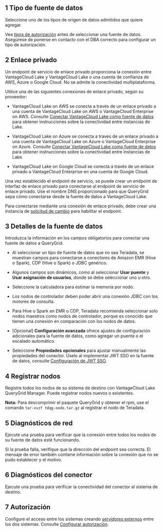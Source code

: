 1 Tipo de fuente de datos
-------------------------

Seleccione uno de los tipos de origen de datos admitidos que quiere agregar.

Vea [tipos de autorización](bbw1687364943833.md) antes de seleccionar una fuente de datos. Asegúrese de ponerse en contacto con el DBA correcto para configurar un tipo de autorización.

2 Enlace privado
----------------

Un endpoint de servicio de enlace privado proporciona la conexión entre VantageCloud Lake y VantageCloud Lake o una cuenta de confianza de AWS, Azure o Google Cloud. No se admite la conectividad multiplataforma.

Utilice una de las siguientes conexiones de enlace privado, según su proveedor:

-   VantageCloud Lake on AWS se conecta a través de un enlace privado a una cuenta de VantageCloud Lake on AWS o VantageCloud Enterprise on AWS. Consulte [Conectar VantageCloud Lake como fuente de datos](cgh1722901880213.md) para obtener instrucciones sobre la conectividad entre instancias de Lake.

-   VantageCloud Lake on Azure se conecta a través de un enlace privado a una cuenta de VantageCloud Lake on Azure o VantageCloud Enterprise on Azure. Consulte [Conectar VantageCloud Lake como fuente de datos](cgh1722901880213.md) para obtener instrucciones sobre la conectividad entre instancias de Lake.

-   VantageCloud Lake on Google Cloud se conecta a través de un enlace privado a VantageCloud Enterprise en una cuenta de Google Cloud.

Una vez establecido el endpoint de servicio, se puede crear un endpoint de interfaz de enlace privado para conectarse al endpoint de servicio de enlace privado. Use el nombre DNS proporcionado para que QueryGrid sepa cómo conectarse desde la fuente de datos a VantageCloud Lake.

Para conectarse mediante una conexión de enlace privado, debe crear una instancia de [solicitud de cambio](yml1671157089031.md) para habilitar el endpoint.

3 Detalles de la fuente de datos
--------------------------------

Introduzca la información en los campos obligatorios para conectar una fuente de datos a QueryGrid.

-   Al seleccionar un tipo de fuente de datos que no sea Teradata, se muestran campos para conectarse a conectores de Amazon EMR (Hive o Spark), CDP (Hive o Spark) o JDBC genérico.

-   Algunos campos son dinámicos, como al seleccionar **Usar puente** y **Usar asignación de usuarios**, donde se debe seleccionar uno u otro.

-   Seleccione la calculadora para estimar la memoria por nodo.

-   Los nodos de controlador deben poder abrir una conexión JDBC con los motores de consulta.

-   Para Hive o Spark en EMR o CDP, Teradata recomienda seleccionar solo nodos maestros como nodos de controlador, porque es conocido que tienen una conexión en comparación con los nodos de datos.

-   \[Opcional\] **Configuración avanzada** ofrece ajustes de configuración adicionales para la fuente de datos, como agregar un puente o el escalado automático.

-   Seleccione **Propiedades opcionales** para ajustar manualmente las propiedades del conector. Úselo al implementar JWT SSO en la fuente de datos, consulte [Configuración de JWT SSO](esw1713987246219.md).

4 Registrar nodos
-----------------

Registre todos los nodos de su sistema de destino con VantageCloud Lake QueryGrid Manager. Puede registrar nodos nuevos o existentes.

**Nota:** Para descomprimir el paquete QueryGrid y obtener el rpm, use el comando `tar-xvzf tdqg-node.tar.gz` al registrar el nodo de Teradata.

5 Diagnósticos de red
---------------------

Ejecute una prueba para verificar que la conexión entre todos los nodos de su fuente de datos esté funcionando.

Si la prueba falla, verifique que la dirección del endpoint sea correcta. El mensaje de error también contiene información sobre la conexión que no se pudo establecer y el motivo.

6 Diagnósticos del conector
---------------------------

Ejecute una prueba para verificar la conectividad del conector al sistema de destino.

7 Autorización
--------------

Configure el acceso entre los sistemas creando [servidores externos](bbo1735955417476.md) entre los dos sistemas. Consulte [Configurar autorización](bbw1687364943833.md).
